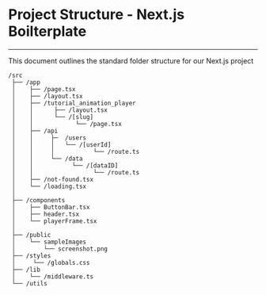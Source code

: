 # **Project Structure - Next.js Boilterplate**
------

This document outlines the standard folder structure for our Next.js project

```
/src
 ├── /app
 │    ├── /page.tsx
 │    ├── /layout.tsx
 │    ├── /tutorial_animation_player
 │    │      ├── /layout.tsx
 │    │      └── /[slug]
 │    │            └── /page.tsx
 │    ├── /api
 │    │     ├─  /users
 │    │     │   └── /[userId]
 │    │     │           └── /route.ts
 │    │     └── /data
 │    │           └── /[dataID]
 │    │                 └── /route.ts
 │    ├── /not-found.tsx
 │    └── /loading.tsx
 │
 ├── /components
 │    ├── ButtonBar.tsx
 │    ├── header.tsx
 │    └── playerFrame.tsx
 │
 ├── /public
 │    └── sampleImages
 │        └── screenshot.png
 ├── /styles
 │     └── /globals.css
 ├── /lib
 │    └── /middleware.ts
 └── /utils

```
